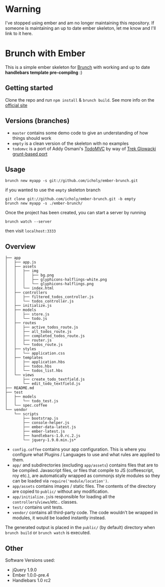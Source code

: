 # Warning

I've stopped using ember and am no longer maintaining this repository.
If someone is maintaining an up to date ember skeleton, let me know and I'll link to it here.

# Brunch with Ember

This is a simple ember skeleton for [Brunch](http://brunch.io/) with working and up to date **handlebars template pre-compilng** :)

## Getting started

Clone the repo and run `npm install` & `brunch build`.
See more info on the [official site](http://brunch.io)

## Versions (branches)

* `master` contains some demo code to give an understanding of how things should work
* `empty` is a clean version of the skeleton with no examples
* `todomvc` is a port of Addy Osmani's [TodoMVC](http://addyosmani.github.com/todomvc/) by way of [Trek Glowacki grunt-based port](https://github.com/trek/ember-todos-with-build-tools-tests-and-other-modern-conveniences)


## Usage
    
    brunch new myapp -s git://github.com/icholy/ember-brunch.git

if you wanted to use the `empty` skeleton branch

    git clone git://github.com/icholy/ember-brunch.git -b empty
    brunch new myapp -s ./ember-brunch/

Once the project has been created, you can start a server by running

    brunch watch --server

then visit `localhost:3333`

## Overview

	├── app
	│   ├── app.js
	│   ├── assets
	│   │   ├── img
	│   │   │   ├── bg.png
	│   │   │   ├── glyphicons-halflings-white.png
	│   │   │   └── glyphicons-halflings.png
	│   │   └── index.html
	│   ├── controllers
	│   │   ├── filtered_todos_controller.js
	│   │   └── todos_controller.js
	│   ├── initialize.js
	│   ├── models
	│   │   ├── store.js
	│   │   └── todo.js
	│   ├── routes
	│   │   ├── active_todos_route.js
	│   │   ├── all_todos_route.js
	│   │   ├── completed_todos_route.js
	│   │   ├── router.js
	│   │   └── todos_route.js
	│   ├── styles
	│   │   └── application.css
	│   ├── templates
	│   │   ├── application.hbs
	│   │   ├── todos.hbs
	│   │   └── todos_list.hbs
	│   └── views
	│       ├── create_todo_textfield.js
	│       └── edit_todo_textfield.js
	├── README.md
	├── test
	│   ├── models
	│   │   └── todo_test.js
	│   └── spec.coffee
	└── vendor
	    └── scripts
	        ├── bootstrap.js
	        ├── console-helper.js
	        ├── ember-data-latest.js
	        ├── ember-latest.js
	        ├── handlebars-1.0.rc.2.js
	        └── jquery-1.9.0.min.js* 


* `config.coffee` contains your app configuration. This is where you configure what Plugins / Languages to use and what rules are applied to them.
* `app/` and subdirectories (excluding `app/assets`) contains files that are to be compiled. Javascript files, or files that compile to JS (coffeescript, roy etc.), are automatically wrapped as commonjs style modules so they can be loaded via `require('module/location')`.
* `app/assets` contains images / static files. The contents of the directory are copied to `public/` without any modification.
* `app/initialize.js`is responsible for loading all the `controllers`/`views`/etc.. classes.
* `test/` contains unit tests.
* `vendor/` contains all third-party code. The code wouldn’t be wrapped in
modules, it would be loaded instantly instead.

The generated output is placed in the `public/` (by default) directory when `brunch build` or `brunch watch` is executed.

## Other
Software Versions used:

* jQuery 1.9.0
* Ember 1.0.0-pre.4
* Handlebars 1.0 rc2
